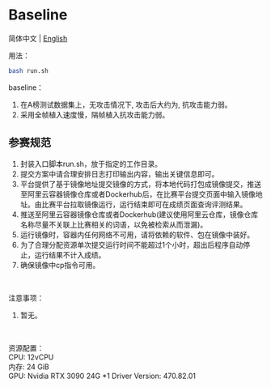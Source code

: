 # Baseline

简体中文 | [English](README_en.md)

用法：
```bash
bash run.sh
```

baseline：<br/>
1) 在A榜测试数据集上，无攻击情况下, 攻击后大约为, 抗攻击能力弱。<br/>
2) 采用全帧植入速度慢，隔帧植入抗攻击能力弱。<br/>


## 参赛规范<br/>
1) 封装入口脚本run.sh，放于指定的工作目录。<br/>
2) 提交方案中请合理安排日志打印输出内容，输出关键信息即可。<br/>
3) 平台提供了基于镜像地址提交镜像的方式，将本地代码打包成镜像提交，推送至阿里云容器镜像仓库或者Dockerhub后，在比赛平台提交页面中输入镜像地址。由比赛平台拉取镜像运行，运行结束即可在成绩页面查询评测结果。<br/>
4) 推送至阿里云容器镜像仓库或者Dockerhub(建议使用阿里云仓库，镜像仓库名称尽量不关联上比赛相关的词语，以免被检索从而泄漏)。 <br/>
5) 运行镜像时，容器内任何网络不可用，请将依赖的软件、包在镜像中装好。 <br/>
6) 为了合理分配资源单次提交运行时间不能超过1个小时，超出后程序自动停止，运行结果不计入成绩。<br/>
7) 确保镜像中cp指令可用。<br/>
<br/>


注意事项：<br/>
1) 暂无。<br/>
<br/>


资源配置：<br/>
CPU: 12vCPU <br/>
内存: 24 GiB <br/>
GPU: Nvidia RTX 3090  24G *1  Driver Version: 470.82.01 <br/>
<br/>